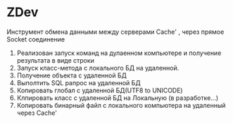 # ZDev
Инструмент обмена данными между серверами Cache' , через прямое Socket соединение
1) Реализован запуск команд на дулаенном компьютере и получение результата в виде строки
2) Запуск класс-метода с локального БД на удаленной.
3) Получение объекта с удаленной БД
4) Выполтить SQL pапрос на удаленной БД
5) Копировать глобал с удаленной БД(UTF8 to UNICODE)
6) Клпировать класс с удаленной БД на Локальную (в разработке...)
7) Копировать бинарный файл с локального компьютера на удаленный через Cache'

